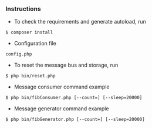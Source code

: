 ### Instructions

- To check the requirements and generate autoload, run
```
$ composer install
```
- Configuration file
```
config.php
```
- To reset the message bus and storage, run
```
$ php bin/reset.php
```
- Message consumer command example
```
$ php bin/fibConsumer.php [--count=] [--sleep=20000]
```
- Message generator command example
```
$ php bin/fibGenerator.php [--count=] [--sleep=20000]
```
